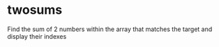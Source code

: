 # twosums
Find the sum of 2 numbers within the array that matches the target and display their indexes
